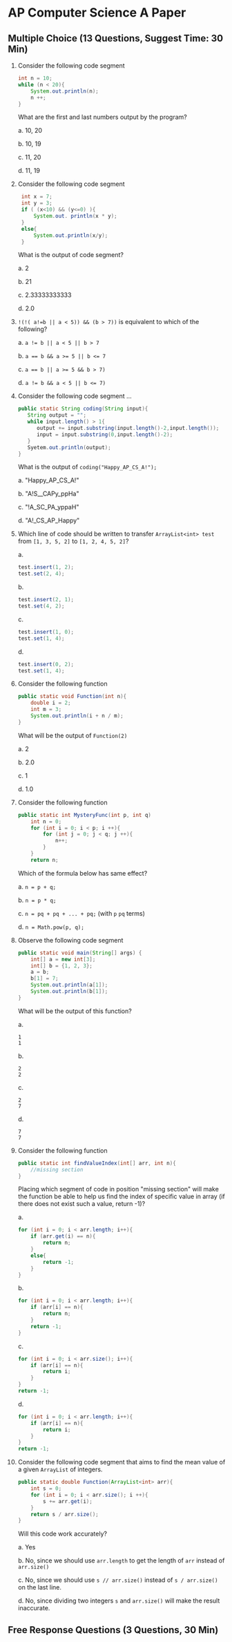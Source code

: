 # AP Computer Science A Paper

## Multiple Choice (13 Questions, Suggest Time: 30 Min)
1. Consider the following code segment
   ```java
   int n = 10;
   while (n < 20){
       System.out.println(n);
       n ++;
   }
   ```
   What are the first and last numbers output by the program?
   
   a. 10, 20

   b. 10, 19

   c. 11, 20

   d. 11, 19

2. Consider the following code segment
   ```java
    int x = 7;
    int y = 3;
    if ( (x<10) && (y<=0) ){
        System.out. println(x * y);
    }
    else{
        System.out.println(x/y);
    }
   ```
   What is the output of code segment?

   a. 2

   b. 21

   c. 2.33333333333

   d. 2.0

3. `!(!( a!=b || a < 5)) && (b > 7))` is equivalent to which of the following?
   
   a. `a != b || a < 5 || b > 7`
   
   b. `a == b && a >= 5 || b <= 7`
   
   c. `a == b || a >= 5 && b > 7)`
   
   d. `a != b && a < 5 || b <= 7)`
  
4. Consider the following code segment ...
   ```java
   public static String coding(String input){
      String output = "";
      while input.length() > 1{
         output += input.substring(input.length()-2,input.length());
         input = input.substring(0,input.length()-2);
      }
      Syetem.out.println(output);
   }
   ```
   What is the output of `coding("Happy_AP_CS_A!");`
   
   a. "Happy_AP_CS_A!"
   
   b. "A!S__CAPy_ppHa"
   
   c. "!A_SC_PA_yppaH"
   
   d. "A!_CS_AP_Happy"
  
5. Which line of code should be written to transfer `ArrayList<int> test` from `[1, 3, 5, 2]` to `[1, 2, 4, 5, 2]`?
   
   a. 
      ```java
      test.insert(1, 2);
      test.set(2, 4);
      ```
   
   b. 
      ```java
      test.insert(2, 1);
      test.set(4, 2);
      ```
   
   c. 
      ```java
      test.insert(1, 0);
      test.set(1, 4);
      ```
   
   d.
      ```java
      test.insert(0, 2);
      test.set(1, 4);
      ```
   
6. Consider the following function

   ```java
   public static void Function(int n){
       double i = 2;
       int m = 3;
       System.out.println(i + n / m);
   }
   ```

   What will be the output of `Function(2)`

   a. 2

   b. 2.0

   c. 1

   d. 1.0

7. Consider the following function

   ```java
   public static int MysteryFunc(int p, int q)
       int n = 0;
       for (int i = 0; i < p; i ++){
           for (int j = 0; j < q; j ++){
               n++;
           }
       }
       return n;
   ```

   Which of the formula below has same effect?

   a. `n = p + q;`

   b. `n = p * q;`

   c. `n = pq + pq + ... + pq;` (with `p` `pq` terms)

   d. `n = Math.pow(p, q);`

8. Observe the following code segment

   ```java
   public static void main(String[] args) {
       int[] a = new int[3];
       int[] b = {1, 2, 3};
       a = b;
       b[1] = 7;
       System.out.println(a[1]);
       System.out.println(b[1]);
   }
   ```

   What will be the output of this function?

   a. 

   ```
   1
   1
   ```

   b.

   ```
   2
   2
   ```

   c. 

   ```
   2
   7
   ```

   d.

   ```
   7
   7
   ```

9. Consider the following function

   ```java
   public static int findValueIndex(int[] arr, int n){
       //missing section   
   }
   ```

   Placing which segment of code in position "missing section" will make the function be able to help us find the index of specific value in array (if there does not exist such a value, return -1)?

   a. 

   ```java
   for (int i = 0; i < arr.length; i++){
       if (arr.get(i) == n){
           return n;
       }
       else{
           return -1;
       }
   }
   ```

   b.

   ```java
   for (int i = 0; i < arr.length; i++){
       if (arr[i] == n){
           return n;
       }
       return -1;
   }
   ```

   c.

   ```java
   for (int i = 0; i < arr.size(); i++){
       if (arr[i] == n){
           return i;
       }
   }
   return -1;
   ```

   d.

   ```java
   for (int i = 0; i < arr.length; i++){
       if (arr[i] == n){
           return i;
       }
   }
   return -1;
   ```

10. Consider the following code segment that aims to find the mean value of a given `ArrayList` of integers.

    ```java
    public static double Function(ArrayList<int> arr){
        int s = 0;
        for (int i = 0; i < arr.size(); i ++){
            s += arr.get(i);
        }
        return s / arr.size();
    }
    ```

    Will this code work accurately?

    a. Yes

    b. No, since we should use `arr.length` to get the length of `arr` instead of `arr.size()` 

    c. No, since we should use `s // arr.size()` instead of `s / arr.size()` on the last line.

    d. No, since dividing two integers `s` and `arr.size()` will make the result inaccurate.

## Free Response Questions (3 Questions, 30 Min)

